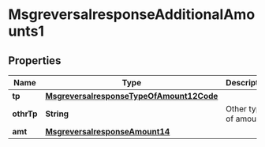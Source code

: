 

# MsgreversalresponseAdditionalAmounts1

## Properties

Name | Type | Description | Notes
------------ | ------------- | ------------- | -------------
**tp** | [**MsgreversalresponseTypeOfAmount12Code**](MsgreversalresponseTypeOfAmount12Code.md) |  |  [optional]
**othrTp** | **String** | Other type of amount. |  [optional]
**amt** | [**MsgreversalresponseAmount14**](MsgreversalresponseAmount14.md) |  |  [optional]



